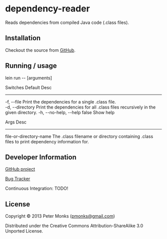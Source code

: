 # dependency-reader

Reads dependencies from compiled Java code (.class files).

## Installation

Checkout the source from [GitHub](https://github.com/pmonks/dependency-reader).

## Running / usage

 lein run -- [arguments]

 Switches               Default  Desc                                                                            
 --------               -------  ----                                                                            
 -f, --file                      Print the dependencies for a single .class file.                                
 -d, --directory                 Print the dependencies for all .class files recursively in the given directory. 
 -h, --no-help, --help  false    Show help                                                                       

 Args                   Desc
 ----                   ----
 file-or-directory-name The .class filename or directory containing .class files to print dependency information for.

## Developer Information

[GitHub project](https://github.com/pmonks/dependency-reader)

[Bug Tracker](https://github.com/pmonks/dependency-reader/issues)

Continuous Integration: TODO!


## License

Copyright © 2013 Peter Monks (pmonks@gmail.com)

Distributed under the Creative Commons Attribution-ShareAlike 3.0 Unported License.
